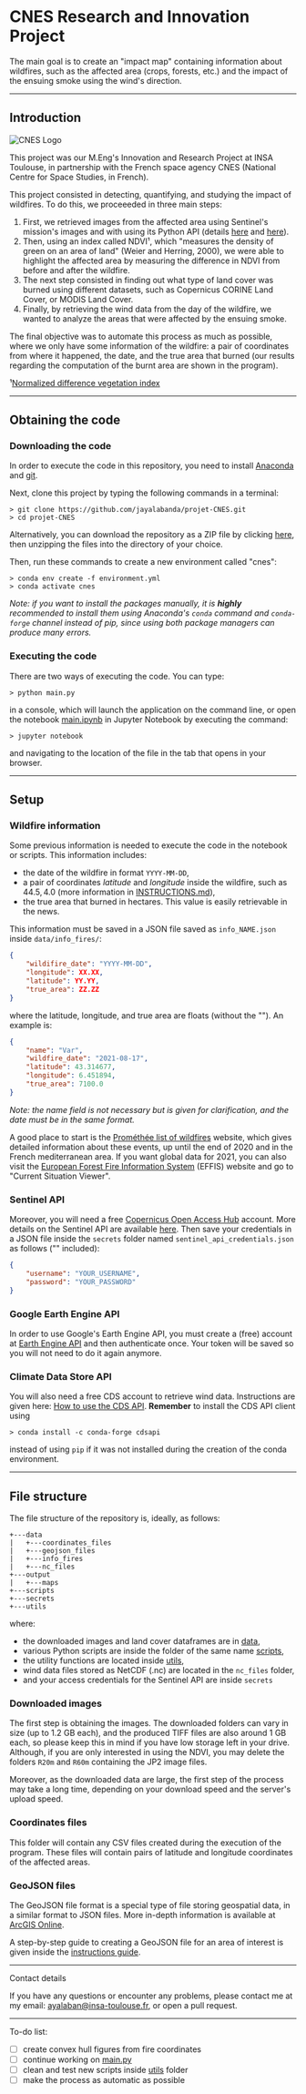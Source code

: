 # CNES Research and Innovation Project

The main goal is to create an "impact map" containing information about wildfires, such as the affected area (crops, forests, etc.) and the impact of the ensuing smoke using the wind's direction.

---

## Introduction

![CNES Logo](https://cnes.fr/sites/default/files/drupal/201708/image/is_logo_2017_logo_charte_carre_bleu_transparent.png)

This project was our M.Eng's Innovation and Research Project at INSA Toulouse, in partnership with the French space agency CNES (National Centre for Space Studies, in French).

This project consisted in detecting, quantifying, and studying the impact of wildfires. To do this, we proceeeded in three main steps:

1. First, we retrieved images from the affected area using Sentinel's mission's images and with using its Python API (details [here](https://github.com/sentinelsat/sentinelsat) and [here](https://sentinelsat.readthedocs.io/en/stable/)).
2. Then, using an index called NDVI¹, which "measures the density of green on an area of land" (Weier and Herring, 2000), we were able to highlight the affected area by measuring the difference in NDVI from before and after the wildfire.
3. The next step consisted in finding out what type of land cover was burned using different datasets, such as Copernicus CORINE Land Cover, or MODIS Land Cover.
4. Finally, by retrieving the wind data from the day of the wildfire, we wanted to analyze the areas that were affected by the ensuing smoke.

The final objective was to automate this process as much as possible, where we only have some information of the wildfire: a pair of coordinates from where it happened, the date, and the true area that burned (our results regarding the computation of the burnt area are shown in the program).

¹[Normalized difference vegetation index](https://en.wikipedia.org/wiki/Normalized_difference_vegetation_index)

---

## Obtaining the code

### Downloading the code

In order to execute the code in this repository, you need to install [Anaconda](https://www.anaconda.com/products/individual) and [git](https://git-scm.com/downloads).

Next, clone this project by typing the following commands in a terminal:

```console
> git clone https://github.com/jayalabanda/projet-CNES.git
> cd projet-CNES
```

Alternatively, you can download the repository as a ZIP file by clicking [here](https://github.com/jayalabanda/projet-CNES/archive/refs/heads/main.zip), then unzipping the files into the directory of your choice.

Then, run these commands to create a new environment called "cnes":

```console
> conda env create -f environment.yml
> conda activate cnes
```

_Note: if you want to install the packages manually, it is **highly** recommended to install them using Anaconda's `conda` command and `conda-forge` channel instead of pip, since using both package managers can produce many errors._

### Executing the code

There are two ways of executing the code. You can type:

```console
> python main.py
```

in a console, which will launch the application on the command line, or open the notebook [main.ipynb](main.ipynb) in Jupyter Notebook by executing the command:

```console
> jupyter notebook
```

and navigating to the location of the file in the tab that opens in your browser.

---

## Setup

### Wildfire information

Some previous information is needed to execute the code in the notebook or scripts. This information includes:

* the date of the wildfire in format `YYYY-MM-DD`,
* a pair of coordinates _latitude_ and _longitude_ inside the wildfire, such as $44.5, 4.0$ (more information in [INSTRUCTIONS.md](INTRUCTIONS.md)),
* the true area that burned in hectares. This value is easily retrievable in the news.

This information must be saved in a JSON file saved as `info_NAME.json` inside `data/info_fires/`:

```JSON
{
    "wildifire_date": "YYYY-MM-DD",
    "longitude": XX.XX,
    "latitude": YY.YY,
    "true_area": ZZ.ZZ
}
```

where the latitude, longitude, and true area are floats (without the ""). An example is:

```JSON
{
    "name": "Var",
    "wildfire_date": "2021-08-17",
    "latitude": 43.314677,
    "longitude": 6.451894,
    "true_area": 7100.0
}
```

_Note: the name field is not necessary but is given for clarification, and the date must be in the same format._

A good place to start is the [Prométhée list of wildfires](https://www.promethee.com/default/incendies) website, which gives detailed information about these events, up until the end of 2020 and in the French mediterranean area. If you want global data for 2021, you can also visit the [European Forest Fire Information System](https://effis.jrc.ec.europa.eu/) (EFFIS) website and go to "Current Situation Viewer".

### Sentinel API

Moreover, you will need a free [Copernicus Open Access Hub](https://scihub.copernicus.eu/dhus/#/home) account. More details on the Sentinel API are available [here](https://sentinelsat.readthedocs.io/en/latest/index.html). Then save your credentials in a JSON file inside the `secrets` folder named `sentinel_api_credentials.json` as follows ("" included):

```JSON
{
    "username": "YOUR_USERNAME",
    "password": "YOUR_PASSWORD"
}
```

### Google Earth Engine API

In order to use Google's Earth Engine API, you must create a (free) account at [Earth Engine API](https://developers.google.com/earth-engine) and then authenticate once. Your token will be saved so you will not need to do it again anymore.

### Climate Data Store API

You will also need a free CDS account to retrieve wind data. Instructions are given here: [How to use the CDS API](https://cds.climate.copernicus.eu/api-how-to). **Remember** to install the CDS API client using

```console
> conda install -c conda-forge cdsapi
```

instead of using `pip` if it was not installed during the creation of the conda environment.

---

## File structure

The file structure of the repository is, ideally, as follows:

```console
+---data
|   +---coordinates_files
|   +---geojson_files
|   +---info_fires
|   +---nc_files
+---output
|   +---maps
+---scripts
+---secrets
+---utils
```

where:

* the downloaded images and land cover dataframes are in [data](data/),
* various Python scripts are inside the folder of the same name [scripts](scripts/),
* the utility functions are located inside [utils](utils/),
* wind data files stored as NetCDF (.nc) are located in the `nc_files` folder,
* and your access credentials for the Sentinel API are inside `secrets`

### Downloaded images

The first step is obtaining the images. The downloaded folders can vary in size (up to 1.2 GB each), and the produced TIFF files are also around 1 GB each, so please keep this in mind if you have low storage left in your drive. Although, if you are only interested in using the NDVI, you may delete the folders `R20m` and `R60m` containing the JP2 image files.

Moreover, as the downloaded data are large, the first step of the process may take a long time, depending on your download speed and the server's upload speed.

### Coordinates files

This folder will contain any CSV files created during the execution of the program. These files will contain pairs of latitude and longitude coordinates of the affected areas.

### GeoJSON files

The GeoJSON file format is a special type of file storing geospatial data, in a similar format to JSON files. More in-depth information is available at [ArcGIS Online](https://doc.arcgis.com/en/arcgis-online/reference/geojson.htm).

A step-by-step guide to creating a GeoJSON file for an area of interest is given inside the [instructions guide](INSTRUCTIONS.md).

---

Contact details

If you have any questions or encounter any problems, please contact me at my email: [ayalaban@insa-toulouse.fr](mailto:ayalaban@insa-toulouse.fr), or open a pull request.

---

To-do list:

* [ ] create convex hull figures from fire coordinates
* [ ] continue working on [main.py](main.py)
* [ ] clean and test new scripts inside [utils](utils/) folder
* [ ] make the process as automatic as possible
